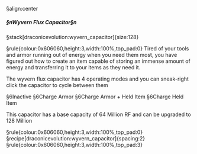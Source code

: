 §align:center
##### §nWyvern Flux Capacitor§n

§stack[draconicevolution:wyvern_capacitor]{size:128}

§rule{colour:0x606060,height:3,width:100%,top_pad:0}
Tired of your tools and armor running out of energy when you need them most, you have figured out how to create an item capable of storing an immense amount of energy and transferring it to your items as they need it.

The wyvern flux capacitor has 4 operating modes and you can sneak-right click the capacitor to cycle between them

§6Inactive
§6Charge Armor
§6Charge Armor + Held Item
§6Charge Held Item

This capacitor has a base capacity of 64 Million RF and can be upgraded to 128 Million

§rule{colour:0x606060,height:3,width:100%,top_pad:0}
§recipe[draconicevolution:wyvern_capacitor]{spacing:2}
§rule{colour:0x606060,height:3,width:100%,top_pad:3}